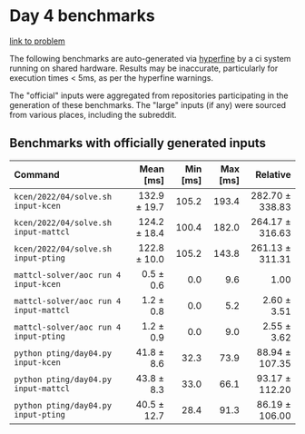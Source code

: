 # Day 4 benchmarks

[link to problem](http://adventofcode.com/2022/day/4)

The following benchmarks are auto-generated via [hyperfine](https://github.com/sharkdp/hyperfine) by a ci system running on shared hardware. Results may be inaccurate, particularly for execution times < 5ms, as per the hyperfine warnings.

The "official" inputs were aggregated from repositories participating in the generation of these benchmarks. The "large" inputs (if any) were sourced from various places, including the subreddit.

## Benchmarks with officially generated inputs
| Command | Mean [ms] | Min [ms] | Max [ms] | Relative |
|:---|---:|---:|---:|---:|
| `kcen/2022/04/solve.sh input-kcen` | 132.9 ± 19.7 | 105.2 | 193.4 | 282.70 ± 338.83 |
| `kcen/2022/04/solve.sh input-mattcl` | 124.2 ± 18.4 | 100.4 | 182.0 | 264.17 ± 316.63 |
| `kcen/2022/04/solve.sh input-pting` | 122.8 ± 10.0 | 105.2 | 143.8 | 261.13 ± 311.31 |
| `mattcl-solver/aoc run 4 input-kcen` | 0.5 ± 0.6 | 0.0 | 9.6 | 1.00 |
| `mattcl-solver/aoc run 4 input-mattcl` | 1.2 ± 0.8 | 0.0 | 5.2 | 2.60 ± 3.51 |
| `mattcl-solver/aoc run 4 input-pting` | 1.2 ± 0.9 | 0.0 | 9.0 | 2.55 ± 3.62 |
| `python pting/day04.py input-kcen` | 41.8 ± 8.6 | 32.3 | 73.9 | 88.94 ± 107.35 |
| `python pting/day04.py input-mattcl` | 43.8 ± 8.3 | 33.0 | 66.1 | 93.17 ± 112.20 |
| `python pting/day04.py input-pting` | 40.5 ± 12.7 | 28.4 | 91.3 | 86.19 ± 106.00 |
